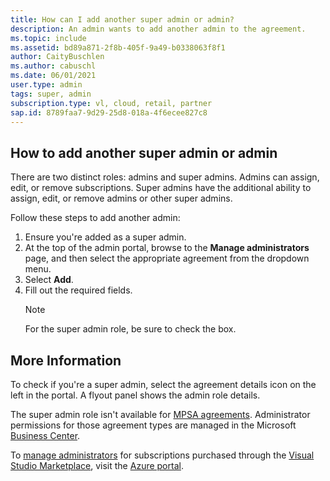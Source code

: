 ```yaml
--- 
title: How can I add another super admin or admin? 
description: An admin wants to add another admin to the agreement.
ms.topic: include 
ms.assetid: bd89a871-2f8b-405f-9a49-b0338063f8f1  
author: CaityBuschlen 
ms.author: cabuschl 
ms.date: 06/01/2021 
user.type: admin 
tags: super, admin 
subscription.type: vl, cloud, retail, partner 
sap.id: 8789faa7-9d29-25d8-018a-4f6ecee827c8
---
```


## How to add another super admin or admin

There are two distinct roles: admins and super admins. Admins can assign, edit, or remove subscriptions. Super admins have the additional ability to assign, edit, or remove admins or other super admins.

Follow these steps to add another admin:

1. Ensure you're added as a super admin.
2. At the top of the admin portal, browse to the **Manage administrators** page, and then select the appropriate agreement from the dropdown menu.
3. Select **Add**.
4. Fill out the required fields.
    > [!Note]
    > For the super admin role, be sure to check the box.

## More Information

To check if you're a super admin, select the agreement details icon on the left in the portal. A flyout panel shows the admin role details. 

The super admin role isn't available for [MPSA agreements](https://docs.microsoft.com/visualstudio/subscriptions/mpsa). Administrator permissions for those agreement types are managed in the Microsoft [Business Center](https://businessaccount.microsoft.com/Customer). 

To [manage administrators](https://docs.microsoft.com/visualstudio/subscriptions/cloud-admin) for subscriptions purchased through the [Visual Studio Marketplace](https://marketplace.visualstudio.com/subscriptions), visit the [Azure portal](https://portal.azure.com/).   